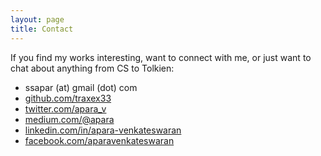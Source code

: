 ```yaml
---
layout: page
title: Contact
---
```


If you find my works interesting, want to connect with me, or just want to chat about anything from CS to Tolkien:

* ssapar (at) gmail (dot) com
* [github.com/traxex33](http://github.com/traxex33)
* [twitter.com/apara_v](http://twitter.com/apara_v)
* [medium.com/@apara](https://medium.com/@apara)
* [linkedin.com/in/apara-venkateswaran](http://www.linkedin.com/in/apara-venkateswaran)
* [facebook.com/aparavenkateswaran](http://www.facebook.com/aparavenkateswaran)
